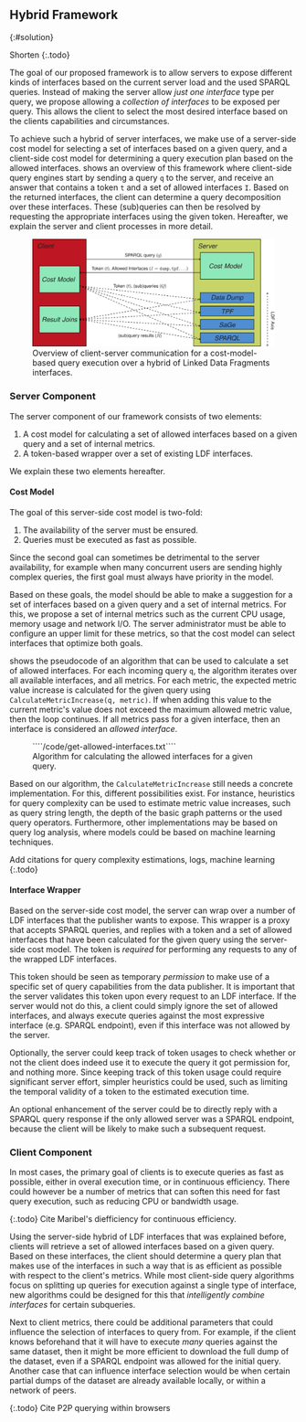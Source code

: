 ## Hybrid Framework
{:#solution}

Shorten
{:.todo}

The goal of our proposed framework
is to allow servers to expose different kinds of interfaces
based on the current server load and the used SPARQL queries.
Instead of making the server allow *just one interface* type per query,
we propose allowing a *collection of interfaces* to be exposed per query.
This allows the client to select the most desired interface
based on the clients capabilities and circumstances.

To achieve such a hybrid of server interfaces,
we make use of a server-side cost model for selecting a set of interfaces based on a given query,
and a client-side cost model for determining a query execution plan based on the allowed interfaces.
[](#figure-solution) shows an overview of this framework
where client-side query engines start by sending a query `q` to the server,
and receive an answer that contains a token `t` and a set of allowed interfaces `I`.
Based on the returned interfaces,
the client can determine a query decomposition over these interfaces.
These (sub)queries can then be resolved by requesting the appropriate interfaces using the given token.
Hereafter, we explain the server and client processes in more detail.

<figure id="figure-solution">
<img src="img/hybrid-querying.svg" alt="[Hybrid Linked Data Fragments]">
<figcaption markdown="block">
Overview of client-server communication for a cost-model-based query execution over a hybrid of Linked Data Fragments interfaces.
</figcaption>
</figure>

### Server Component

The server component of our framework consists of two elements:

1. A cost model for calculating a set of allowed interfaces based on a given query and a set of internal metrics.
2. A token-based wrapper over a set of existing LDF interfaces.

We explain these two elements hereafter.

#### Cost Model

The goal of this server-side cost model is two-fold:

1. The availability of the server must be ensured.
2. Queries must be executed as fast as possible.

Since the second goal can sometimes be detrimental to the server availability,
for example when many concurrent users are sending highly complex queries,
the first goal must always have priority in the model.

Based on these goals, the model should be able to make a suggestion for a set of interfaces
based on a given query and a set of internal metrics.
For this, we propose a set of internal metrics such as the current CPU usage, memory usage and network I/O.
The server administrator must be able to configure an upper limit for these metrics,
so that the cost model can select interfaces that optimize both goals.

[](#algorithm-get-allowed-interfaces) shows the pseudocode of an algorithm
that can be used to calculate a set of allowed interfaces.
For each incoming query `q`,
the algorithm iterates over all available interfaces, and all metrics.
For each metric, the expected metric value increase is calculated
for the given query using `CalculateMetricIncrease(q, metric)`.
If when adding this value to the current metric's value does not exceed the maximum allowed metric value,
then the loop continues.
If all metrics pass for a given interface,
then an interface is considered an *allowed interface*.

<figure id="algorithm-get-allowed-interfaces" class="listing">
````/code/get-allowed-interfaces.txt````
<figcaption markdown="block">
Algorithm for calculating the allowed interfaces for a given query.
</figcaption>
</figure>

Based on our algorithm, the `CalculateMetricIncrease` still needs a concrete implementation.
For this, different possibilities exist.
For instance, heuristics for query complexity can be used to estimate metric value increases,
such as query string length, the depth of the basic graph patterns or the used query operators.
Furthermore, other implementations may be based on query log analysis,
where models could be based on machine learning techniques.

Add citations for query complexity estimations, logs, machine learning
{:.todo}

#### Interface Wrapper

Based on the server-side cost model,
the server can wrap over a number of LDF interfaces
that the publisher wants to expose.
This wrapper is a proxy that accepts SPARQL queries,
and replies with a token and a set of allowed interfaces
that have been calculated for the given query using the server-side cost model.
The token is *required* for performing any requests to any of the wrapped LDF interfaces.

This token should be seen as temporary *permission*
to make use of a specific set of query capabilities from the data publisher.
It is important that the server validates this token upon every request to an LDF interface.
If the server would not do this,
a client could simply ignore the set of allowed interfaces,
and always execute queries against the most expressive interface (e.g. SPARQL endpoint),
even if this interface was not allowed by the server.

Optionally, the server could keep track of token usages
to check whether or not the client does indeed use it
to execute the query it got permission for, and nothing more.
Since keeping track of this token usage could require significant server effort,
simpler heuristics could be used,
such as limiting the temporal validity of a token to the estimated execution time.

An optional enhancement of the server could be to directly
reply with a SPARQL query response
if the only allowed server was a SPARQL endpoint,
because the client will be likely to make such a subsequent request.

### Client Component

In most cases, the primary goal of clients is to execute queries as fast as possible,
either in overal execution time,
or in continuous efficiency.
There could however be a number of metrics that can soften this need for fast query execution,
such as reducing CPU or bandwidth usage.

{:.todo}
Cite Maribel's diefficiency for continuous efficiency.

Using the server-side hybrid of LDF interfaces that was explained before,
clients will retrieve a set of allowed interfaces based on a given query.
Based on these interfaces, the client should determine a query plan that makes use of the interfaces
in such a way that is as efficient as possible with respect to the client's metrics.
While most client-side query algorithms focus on splitting up queries for execution against a single type of interface,
new algorithms could be designed for this that *intelligently combine interfaces* for certain subqueries.

Next to client metrics, there could be additional parameters that could influence
the selection of interfaces to query from.
For example, if the client knows beforehand that it will have to execute *many* queries against the same dataset,
then it might be more efficient to download the full dump of the dataset,
even if a SPARQL endpoint was allowed for the initial query.
Another case that can influence interface selection
would be when certain partial dumps of the dataset are already available locally,
or within a network of peers.

{:.todo}
Cite P2P querying within browsers
